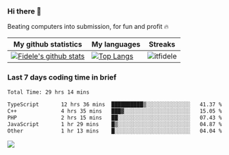 ### Hi there 👋
<p>Beating computers into submission, for fun and profit 🔥</p>

|My github statistics|My languages|Streaks|
|-|-|-|
|[![Fidele's github stats](https://github-readme-stats.vercel.app/api?username=itfidele&count_private=true&show_icons=true&theme=dark&hide_title=true)](https://github.com/itfidele)|[![Top Langs](https://github-readme-stats.vercel.app/api/top-langs/?username=itfidele&show_icons=true&langs_count=8&theme=dark&layout=compact&hide_title=true)](https://github.com/itfidele)|![itfidele](https://github-readme-streak-stats.herokuapp.com/?user=itfidele&theme=dark)

### Last 7 days coding time in brief
<!--START_SECTION:waka-->

```txt
Total Time: 29 hrs 14 mins

TypeScript       12 hrs 36 mins  ██████████▒░░░░░░░░░░░░░░   41.37 %
C++              4 hrs 35 mins   ███▓░░░░░░░░░░░░░░░░░░░░░   15.05 %
PHP              2 hrs 15 mins   ██░░░░░░░░░░░░░░░░░░░░░░░   07.43 %
JavaScript       1 hr 29 mins    █▒░░░░░░░░░░░░░░░░░░░░░░░   04.87 %
Other            1 hr 13 mins    █░░░░░░░░░░░░░░░░░░░░░░░░   04.04 %
```

<!--END_SECTION:waka-->

![](https://komarev.com/ghpvc/?username=itfidele)

